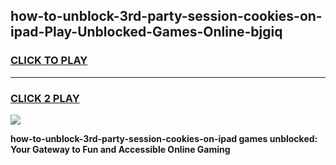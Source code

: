 
## how-to-unblock-3rd-party-session-cookies-on-ipad-Play-Unblocked-Games-Online-bjgiq
<h3>
<a href="https://premium76.site?title=how-to-unblock-3rd-party-session-cookies-on-ipad&ref=25A">CLICK TO PLAY</a></h3>
<hr>

<h3>
<a href="https://premium76.site?title=how-to-unblock-3rd-party-session-cookies-on-ipad&ref=25A">CLICK 2 PLAY</a>
  
</h3>

<a href="https://premium76.site?title=how-to-unblock-3rd-party-session-cookies-on-ipad&ref=25A"><img src="https://clearcache.store/games.png"></a>


**how-to-unblock-3rd-party-session-cookies-on-ipad games unblocked: Your Gateway to Fun and Accessible Online Gaming**
